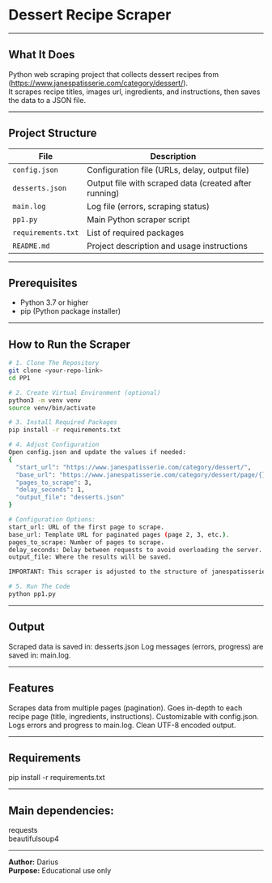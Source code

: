 # Dessert Recipe Scraper

---
## What It Does
Python web scraping project that collects dessert recipes from (https://www.janespatisserie.com/category/dessert/).  
It scrapes recipe titles, images url, ingredients, and instructions, then saves the data to a JSON file.

---
## Project Structure

| File | Description |
|------|-------------|
| `config.json` | Configuration file (URLs, delay, output file) |
| `desserts.json` | Output file with scraped data (created after running) |
| `main.log` | Log file (errors, scraping status) |
| `pp1.py` | Main Python scraper script |
| `requirements.txt` | List of required packages |
| `README.md` | Project description and usage instructions |

---
## Prerequisites
- Python 3.7 or higher
- pip (Python package installer)

---
## How to Run the Scraper
```bash
# 1. Clone The Repository
git clone <your-repo-link>
cd PP1

# 2. Create Virtual Environment (optional)
python3 -m venv venv
source venv/bin/activate

# 3. Install Required Packages
pip install -r requirements.txt

# 4. Adjust Configuration
Open config.json and update the values if needed:
{
  "start_url": "https://www.janespatisserie.com/category/dessert/",
  "base_url": "https://www.janespatisserie.com/category/dessert/page/{}/",
  "pages_to_scrape": 3,
  "delay_seconds": 1,
  "output_file": "desserts.json"
}

# Configuration Options:
start_url: URL of the first page to scrape.
base_url: Template URL for paginated pages (page 2, 3, etc.).
pages_to_scrape: Number of pages to scrape.
delay_seconds: Delay between requests to avoid overloading the server.
output_file: Where the results will be saved.

IMPORTANT: This scraper is adjusted to the structure of janespatisserie.com web site. Other websites may not work without code changes.

# 5. Run The Code
python pp1.py
```

---
## Output
Scraped data is saved in: desserts.json
Log messages (errors, progress) are saved in: main.log.

---
## Features
Scrapes data from multiple pages (pagination).
Goes in-depth to each recipe page (title, ingredients, instructions).
Customizable with config.json.
Logs errors and progress to main.log.
Clean UTF-8 encoded output.

---
## Requirements
pip install -r requirements.txt

---
## Main dependencies:
requests  
beautifulsoup4

---
**Author:** Darius  
**Purpose:** Educational use only